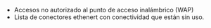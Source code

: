 
  * Accesos no autorizado al punto de acceso inalámbrico (WAP)
  * Lista de conectores ethenert con conectividad que están sin uso.
